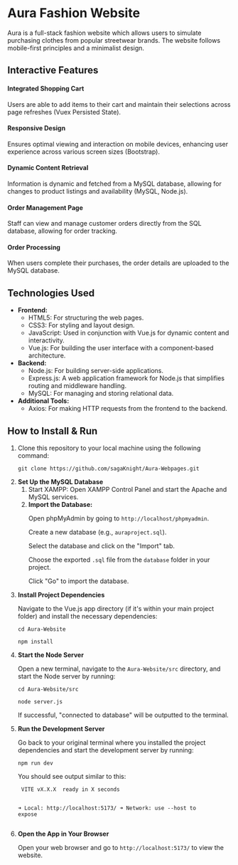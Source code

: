 # Aura Fashion Website

<p>Aura is a full-stack fashion website which allows users to simulate purchasing clothes from popular streetwear brands. The website follows mobile-first principles and a minimalist design.</p> 

## Interactive Features

#### Integrated Shopping Cart
<p>Users are able to add items to their cart and maintain their selections across page refreshes (Vuex Persisted State).</p>

#### Responsive Design
<p>Ensures optimal viewing and interaction on mobile devices, enhancing user experience across various screen sizes (Bootstrap).</p>

#### Dynamic Content Retrieval
<p>Information is dynamic and fetched from a MySQL database, allowing for changes to product listings and availability (MySQL, Node.js).</p>

#### Order Management Page
<p>Staff can view and manage customer orders directly from the SQL database, allowing for order tracking.</p>

#### Order Processing
<p>When users complete their purchases, the order details are uploaded to the MySQL database.</p>

## Technologies Used

<ul>
    <li><strong>Frontend:</strong>
        <ul>
            <li>HTML5: For structuring the web pages.</li>
            <li>CSS3: For styling and layout design.</li>
            <li>JavaScript: Used in conjunction with Vue.js for dynamic content and interactivity.</li>
            <li>Vue.js: For building the user interface with a component-based architecture.</li>
        </ul>
    </li>
    <li><strong>Backend:</strong>
        <ul>
            <li>Node.js: For building server-side applications.</li>
            <li>Express.js: A web application framework for Node.js that simplifies routing and middleware handling.</li>
            <li>MySQL: For managing and storing relational data.</li>
        </ul>
    </li>
    <li><strong>Additional Tools:</strong>
        <ul>
            <li>Axios: For making HTTP requests from the frontend to the backend.</li>
        </ul>
    </li>
</ul>

## How to Install & Run

<ol>
    <li>
        <p>Clone this repository to your local machine using the following command:</p> 
        <pre><code>git clone https://github.com/sagaKnight/Aura-Webpages.git</code></pre>
    </li>
    <li>
        <strong>Set Up the MySQL Database</strong>
        <ol>
            <li>Start XAMPP: Open XAMPP Control Panel and start the Apache and MySQL services.</li>
            <li>
                <strong>Import the Database:</strong>
                <p>Open phpMyAdmin by going to <code>http://localhost/phpmyadmin</code>.</p>
                <p>Create a new database (e.g., <code>auraproject.sql</code>).</p>
                <p>Select the database and click on the "Import" tab.</p>
                <p>Choose the exported <code>.sql</code> file from the <code>database</code> folder in your project.</p>
                <p>Click "Go" to import the database.</p>
            </li>
        </ol>
    </li>
    <li>
        <strong>Install Project Dependencies</strong>
        <p>Navigate to the Vue.js app directory (if it's within your main project folder) and install the necessary dependencies:</p>
        <pre><code>cd Aura-Website</code></pre>
        <pre><code>npm install</code></pre>
    </li>
    <li>
        <strong>Start the Node Server</strong>
        <p>Open a new terminal, navigate to the <code>Aura-Website/src</code> directory, and start the Node server by running:</p>
        <pre><code>cd Aura-Website/src</code></pre>
        <pre><code>node server.js</code></pre>
        <p>If successful, "connected to database" will be outputted to the terminal.</p>
    </li>
    <li>
        <strong>Run the Development Server</strong>
        <p>Go back to your original terminal where you installed the project dependencies and start the development server by running:</p>
        <pre><code>npm run dev</code></pre>
        <p>You should see output similar to this:</p>
        <pre><code> VITE vX.X.X  ready in X seconds

 ➜  Local:   http://localhost:5173/
 ➜  Network: use --host to expose</code></pre>
    </li>
    <li>
        <strong>Open the App in Your Browser</strong>
        <p>Open your web browser and go to <code>http://localhost:5173/</code> to view the website.</p>
    </li>
</ol>



